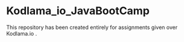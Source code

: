 # Kodlama_io_JavaBootCamp
This repository has been created entirely for assignments given over Kodlama.io .
